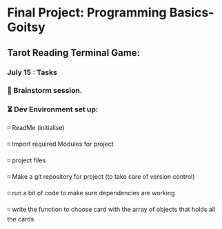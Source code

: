 # Final Project: Programming Basics-Goitsy

## Tarot Reading Terminal Game:

### July 15 : Tasks

### :thought_balloon: Brainstorm session.

### :hourglass_flowing_sand: Dev Environment set up:

:white_medium_small_square: ReadMe (initialise)

:white_medium_small_square: Import required Modules for project

:white_medium_small_square: project files

:white_medium_small_square: Make a git repository for project (to take care of version control)

:white_medium_small_square: run a bit of code to make sure dependencies are working

:white_medium_small_square: write the function to choose card with the array of objects that holds all the cards
